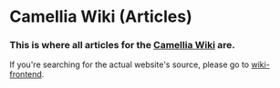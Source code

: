 # Camellia Wiki (Articles)
### This is where all articles for the [Camellia Wiki](https://alpha.camellia.wiki) are.

If you're searching for the actual website's source, please go to [wiki-frontend](https://github.com/CamelliaCommunity/wiki-frontend).
